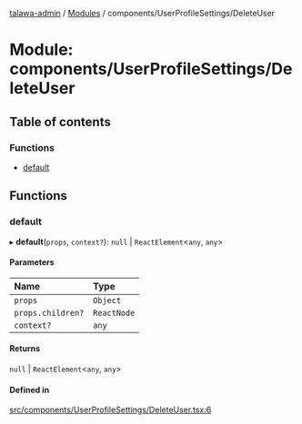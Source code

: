 [talawa-admin](../README.md) / [Modules](../modules.md) / components/UserProfileSettings/DeleteUser

# Module: components/UserProfileSettings/DeleteUser

## Table of contents

### Functions

- [default](components_UserProfileSettings_DeleteUser.md#default)

## Functions

### default

▸ **default**(`props`, `context?`): ``null`` \| `ReactElement`\<`any`, `any`\>

#### Parameters

| Name | Type |
| :------ | :------ |
| `props` | `Object` |
| `props.children?` | `ReactNode` |
| `context?` | `any` |

#### Returns

``null`` \| `ReactElement`\<`any`, `any`\>

#### Defined in

[src/components/UserProfileSettings/DeleteUser.tsx:6](https://github.com/palisadoes/talawa-admin/blob/bf9852d/src/components/UserProfileSettings/DeleteUser.tsx#L6)
